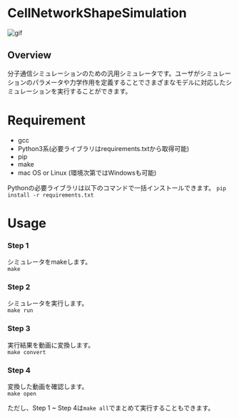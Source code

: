 # CellNetworkShapeSimulation
![gif](https://github.com/saikiRA1011/CellNetworkShapeSimulation/blob/segtree/readme_img/sim.gif)

## Overview
分子通信シミュレーションのための汎用シミュレータです。ユーザがシミュレーションのパラメータや力学作用を定義することでさまざまなモデルに対応したシミュレーションを実行することができます。

# Requirement
- gcc
- Python3系(必要ライブラリはrequirements.txtから取得可能)
- pip
- make
- mac OS or Linux (環境次第ではWindowsも可能)

Pythonの必要ライブラリは以下のコマンドで一括インストールできます。
`pip install -r requirements.txt`

# Usage
### Step 1
シミュレータをmakeします。  
`make`

### Step 2
シミュレータを実行します。  
`make run`

### Step 3
実行結果を動画に変換します。  
`make convert`

### Step 4
変換した動画を確認します。  
`make open`
  
  
ただし、Step 1 ~ Step 4は`make all`でまとめて実行することもできます。